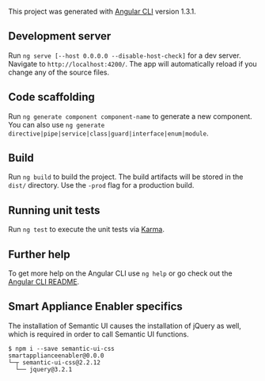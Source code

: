 This project was generated with [Angular CLI](https://github.com/angular/angular-cli) version 1.3.1.

## Development server

Run `ng serve [--host 0.0.0.0 --disable-host-check]` for a dev server. Navigate to `http://localhost:4200/`. The app will automatically reload if you change any of the source files.

## Code scaffolding

Run `ng generate component component-name` to generate a new component. You can also use `ng generate directive|pipe|service|class|guard|interface|enum|module`.

## Build

Run `ng build` to build the project. The build artifacts will be stored in the `dist/` directory. Use the `-prod` flag for a production build.

## Running unit tests

Run `ng test` to execute the unit tests via [Karma](https://karma-runner.github.io).

## Further help

To get more help on the Angular CLI use `ng help` or go check out the [Angular CLI README](https://github.com/angular/angular-cli/blob/master/README.md).

## Smart Appliance Enabler specifics

The installation of Semantic UI causes the installation of jQuery as well, which is required in order to call Semantic UI functions.
```
$ npm i --save semantic-ui-css
smartapplianceenabler@0.0.0
└─┬ semantic-ui-css@2.2.12
  └── jquery@3.2.1

